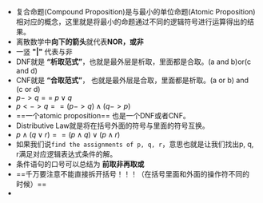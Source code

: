 - 复合命题(Compound Proposition)是与最小的单位命题(Atomic Proposition)相对应的概念，这里就是将最小的命题通过不同的逻辑符号进行运算得出的结果。
- 离散数学中**向下的箭头**就代表**NOR，或非**
- 一竖 **"|"** 代表与非
- DNF就是 **“析取范式”**，也就是最外层是析取，里面都是合取。(a and b)or(c and d)
- CNF就是 **“合取范式”**， 也就是最外层是合取，里面都是析取。(a or b) and (c or d)
- $p->q == ~p \lor q$
- $p <-> q == (p->q) \land (q->p)$
- ==一个atomic proposition== 也是一个DNF或者CNF。
- Distributive Law就是将在括号外面的符号与里面的符号互换。
- $p \land (q \lor r) == (p \land q)\lor(p \land r)$
- 如果我们说`find the assignments of p, q, r`，意思也就是让我们找出p, q, r满足对应逻辑表达式条件的解。
- 条件语句的口号可以总结为 **前取非再取或**
- ==千万要注意不能直接拆开括号！！！（在括号里面和外面的操作符不同的时候）==
- 